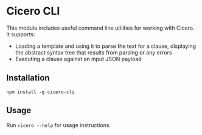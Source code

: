 # Cicero CLI

This module includes useful command line utilities for working with Cicero. It supports:

* Loading a template and using it to parse the text for a clause, displaying the abstract syntax tree that results from parsing or any errors
* Executing a clause against an input JSON payload

## Installation

```text
npm install -g cicero-cli
```

## Usage

Run `cicero --help` for usage instructions.

